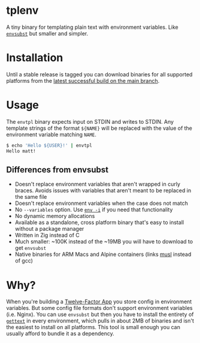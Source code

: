 # tplenv

A tiny binary for templating plain text with environment variables. Like [`envsubst`](https://linux.die.net/man/1/envsubst) but smaller and simpler.

# Installation

Until a stable release is tagged you can download binaries for all supported platforms from the [latest successful build on the main branch](https://github.com/matt-allan/envtpl/actions).

# Usage

The `envtpl` binary expects input on STDIN and writes to STDIN. Any template strings of the format `${NAME}` will be replaced with the value of the environment variable matching `NAME`.

```sh
$ echo 'Hello ${USER}!' | envtpl
Hello matt!
```

## Differences from envsubst

- Doesn't replace environment variables that aren't wrapped in curly braces. Avoids issues with variables that aren't meant to be replaced in the same file
- Doesn't replace environment variables when the case does not match
- No `--variables` option. Use [`env -i`](https://linux.die.net/man/1/env) if you need that functionality
- No dynamic memory allocations
- Available as a standalone, cross platform binary that's easy to install without a package manager
- Written in Zig instead of C
- Much smaller: ~100K instead of the ~19MB you will have to download to get `envsubst`
- Native binaries for ARM Macs and Alpine containers (links [musl](https://musl.libc.org/) instead of gcc)

# Why?

When you're building a [Twelve-Factor App](https://12factor.net/) you store config in environment variables. But some config file formats don't support environment variables (i.e. Nginx). You can use `envsubst` but then you have to install the entirety of [`gettext`](https://www.gnu.org/software/gettext/) in every environment, which pulls in about 2MB of binaries and isn't the easiest to install on all platforms. This tool is small enough you can usually afford to bundle it as a dependency.